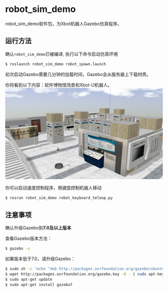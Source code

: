 # robot_sim_demo

robot_sim_demo软件包，为Xbot机器人Gazebo仿真程序。

## 运行方法

确认`robot_sim_demo`已被编译, 执行以下命令启动仿真环境

```sh
$ roslaunch robot_sim_demo robot_spawn.launch
```
初次启动Gazebo需要几分钟的加载时间，Gazebo会从服务器上下载材质。

你将看到以下内容：软件博物馆场景和Xbot-U机器人。
![Gazebo仿真效果](./simulation_pic.png)

你可以启动速度控制程序，用键盘控制机器人移动

```sh
$ rosrun robot_sim_demo robot_keyboard_teleop.py
```

## 注意事项
确认升级Gazebo到**7.0及以上版本**

查看Gazebo版本方法：

```sh
$ gazebo -v
```

如果版本低于7.0，请升级Gazebo：

```sh
$ sudo sh -c 'echo "deb http://packages.osrfoundation.org/gazebo/ubuntu-stable `lsb_release -cs` main" > /etc/apt/sources.list.d/gazebo-stable.list'
$ wget http://packages.osrfoundation.org/gazebo.key -O - | sudo apt-key add -
$ sudo apt-get update
$ sudo apt-get install gazebo7
```
